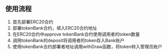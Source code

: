 ## 使用流程

1. 首先部署ERC20合约
2. 部署tokenBank合约，填入ERC20合约地址
3. 在ERC20合约中approve tokenBank合约使用调用者的token数量
4. 调用tokenBank的deposit将调用者的token存入Bank账户
5. 使用tokenBank合约部署者地址调用withDraw函数，将token转入管理员账户